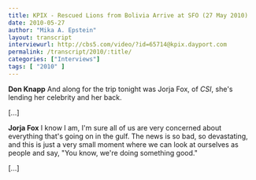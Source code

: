 ```yaml
---
title: KPIX - Rescued Lions from Bolivia Arrive at SFO (27 May 2010)
date: 2010-05-27
author: "Mika A. Epstein"
layout: transcript
interviewurl: http://cbs5.com/video/?id=65714@kpix.dayport.com
permalink: /transcript/2010/:title/
categories: ["Interviews"]
tags: [ "2010" ]
---
```


**Don Knapp** And along for the trip tonight was Jorja Fox, of *CSI*, she's lending her celebrity and her back.

[...]

**Jorja Fox** I know I am, I'm sure all of us are very concerned about everything that's going on in the gulf. The news is so bad, so devastating, and this is just a very small moment where we can look at ourselves as people and say, "You know, we're doing something good."

[...]
